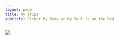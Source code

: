 ```yaml
---
layout: page
title: My Trips
subtitle: Either My Body or My Soul is on the Bed
---
```


<a><img src="Trips/paris.jpeg" onmouseover="Paris, France"></a>
